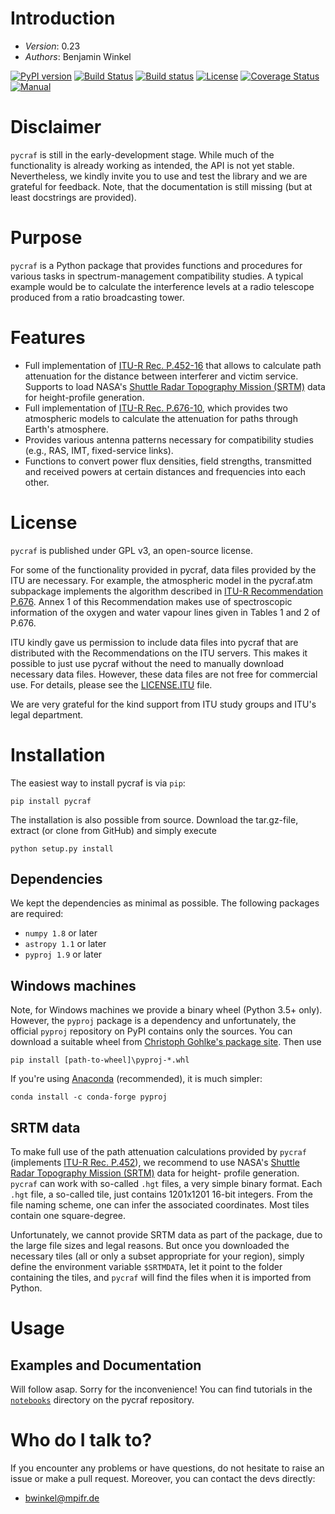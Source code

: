 # Introduction #

- *Version*: 0.23
- *Authors*: Benjamin Winkel

[![PyPI version](https://img.shields.io/pypi/v/pycraf.svg)](https://pypi.python.org/pypi/pycraf)
[![Build Status](https://travis-ci.org/bwinkel/pycraf.svg?branch=master)](https://travis-ci.org/bwinkel/pycraf)
[![Build status](https://ci.appveyor.com/api/projects/status/tj7swn14t6bek3jr?svg=true)](https://ci.appveyor.com/project/bwinkel/pycraf)
[![License](https://img.shields.io/badge/license-GPL-blue.svg)](https://www.github.com/bwinkel/pycraf/blob/master/COPYING)
[![Coverage Status](https://coveralls.io/repos/github/bwinkel/pycraf/badge.svg?branch=master)](https://coveralls.io/github/bwinkel/pycraf?branch=master)
[![Manual](https://readthedocs.org/projects/pycraf/badge/?version=latest)](http://pycraf.readthedocs.io/en/latest/)

# Disclaimer #
`pycraf` is still in the early-development stage. While much of the
functionality is already working as intended, the API is not yet stable.
Nevertheless, we kindly invite you to use and test the library and we are
grateful for feedback. Note, that the documentation is still missing (but at
least docstrings are provided).

# Purpose #

`pycraf` is a Python package that provides functions and procedures for
various tasks in spectrum-management compatibility studies. A typical example
would be to calculate the interference levels at a radio telescope produced
from a ratio broadcasting tower.

# Features #

* Full implementation of [ITU-R Rec. P.452-16](https://www.itu.int/rec/R-REC-P.452-16-201507-I/en) that allows to calculate path
  attenuation for the distance between interferer and victim service. Supports
  to load NASA's [Shuttle Radar Topography Mission (SRTM)](https://www2.jpl.nasa.gov/srtm/) data for height-profile generation.
* Full implementation of [ITU-R Rec. P.676-10](https://www.itu.int/rec/R-REC-P.676-10-201309-S/en), which provides two atmospheric
  models to calculate the attenuation for paths through Earth's atmosphere.
* Provides various antenna patterns necessary for compatibility studies (e.g.,
  RAS, IMT, fixed-service links).
* Functions to convert power flux densities, field strengths, transmitted and
  received powers at certain distances and frequencies into each other.

# License #

`pycraf` is published under GPL v3, an open-source license.

For some of the functionality provided in pycraf, data files provided by the
ITU are necessary. For example, the atmospheric model in the pycraf.atm
subpackage implements the algorithm described in [ITU-R Recommendation P.676](https://www.itu.int/rec/R-REC-P.676-10-201309-S/en).
Annex 1 of this Recommendation makes use of spectroscopic information of the
oxygen and water vapour lines given in Tables 1 and 2 of P.676.

ITU kindly gave us permission to include data files into pycraf that are
distributed with the Recommendations on the ITU servers. This makes it possible
to just use pycraf without the need to manually download necessary data files.
However, these data files are not free for commercial use. For details, please
see the [LICENSE.ITU](https://www.github.com/bwinkel/pycraf/blob/master/LICENSE.ITU) file.

We are very grateful for the kind support from ITU study groups and ITU's
legal department.


# Installation #

The easiest way to install pycraf is via `pip`:

```
pip install pycraf
```

The installation is also possible from source. Download the tar.gz-file,
extract (or clone from GitHub) and simply execute

```
python setup.py install
```

## Dependencies ##

We kept the dependencies as minimal as possible. The following packages are
required:
* `numpy 1.8` or later
* `astropy 1.1` or later
* `pyproj 1.9` or later

## Windows machines ##

Note, for Windows machines we provide a binary wheel (Python 3.5+ only).
However, the `pyproj` package is a dependency and unfortunately, the official
`pyproj` repository on PyPI contains only the sources. You can download a
suitable wheel from [Christoph Gohlke's package site](http://www.lfd.uci.edu/~gohlke/pythonlibs/#pyproj). Then use

```
pip install [path-to-wheel]\pyproj‑*.whl
```

If you're using [Anaconda](https://www.continuum.io/downloads) (recommended), it is much simpler:
```
conda install -c conda-forge pyproj
```

## SRTM data ##

To make full use of the path attenuation calculations provided by `pycraf`
(implements [ITU-R Rec. P.452](https://www.itu.int/rec/R-REC-P.452-16-201507-I/en)), we recommend to use NASA's
[Shuttle Radar Topography Mission (SRTM)](https://www2.jpl.nasa.gov/srtm/)
data for height- profile generation. `pycraf` can work with so-called `.hgt`
files, a very simple binary format. Each `.hgt` file, a so-called tile, just
contains 1201x1201 16-bit integers. From the file naming scheme, one can infer
the associated coordinates. Most tiles contain one square-degree.

Unfortunately, we cannot provide SRTM data as part of the package, due to the
large file sizes and legal reasons. But once you downloaded the necessary tiles
(all or only a subset appropriate for your region), simply define the
environment variable `$SRTMDATA`, let it point to the folder containing the
tiles, and `pycraf` will find the files when it is imported from Python.

# Usage #

## Examples and Documentation ##

Will follow asap. Sorry for the inconvenience! You can find tutorials in the
[`notebooks`](http://nbviewer.jupyter.org/github/bwinkel/pycraf/blob/master/notebooks/) directory on the pycraf repository.

# Who do I talk to? #

If you encounter any problems or have questions, do not hesitate to raise an
issue or make a pull request. Moreover, you can contact the devs directly:

* <bwinkel@mpifr.de>
